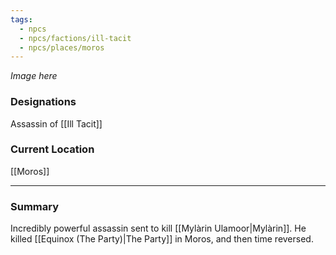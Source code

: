 ```yaml
---
tags:
  - npcs
  - npcs/factions/ill-tacit
  - npcs/places/moros
---
```

*Image here*

### Designations
Assassin of [[Ill Tacit]]

### Current Location
[[Moros]]

___
### Summary
Incredibly powerful assassin sent to kill [[Mylàrin Ulamoor|Mylàrin]].
He killed [[Equinox (The Party)|The Party]] in Moros, and then time reversed.